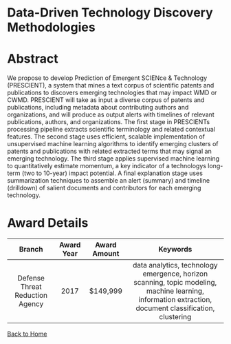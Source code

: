 
Data-Driven Technology Discovery Methodologies
==============================================

# Abstract


We propose to develop Prediction of Emergent SCIENce & Technology (PRESCIENT), a system that mines a text corpus of scientific patents and publications to discovers emerging technologies that may impact WMD or CWMD. PRESCIENT will take as input a diverse corpus of patents and publications, including metadata about contributing authors and organizations, and will produce as output alerts with timelines of relevant publications, authors, and organizations. The first stage in PRESCIENTs processing pipeline extracts scientific terminology and related contextual features. The second stage uses efficient, scalable implementation of unsupervised machine learning algorithms to identify emerging clusters of patents and publications with related extracted terms that may signal an emerging technology. The third stage applies supervised machine learning to quantitatively estimate momentum, a key indicator of a technologys long-term (two to 10-year) impact potential. A final explanation stage uses summarization techniques to assemble an alert (summary) and timeline (drilldown) of salient documents and contributors for each emerging technology.  

# Award Details

|Branch|Award Year|Award Amount|Keywords|
| :---: | :---: | :---: | :---: |
|Defense Threat Reduction Agency|2017|$149,999|data analytics, technology emergence, horizon scanning, topic modeling, machine learning, information extraction, document classification, clustering|
  
  


[Back to Home](https://github.com/chrischow/dod_sbir_awards/Reports/JH/#2592)